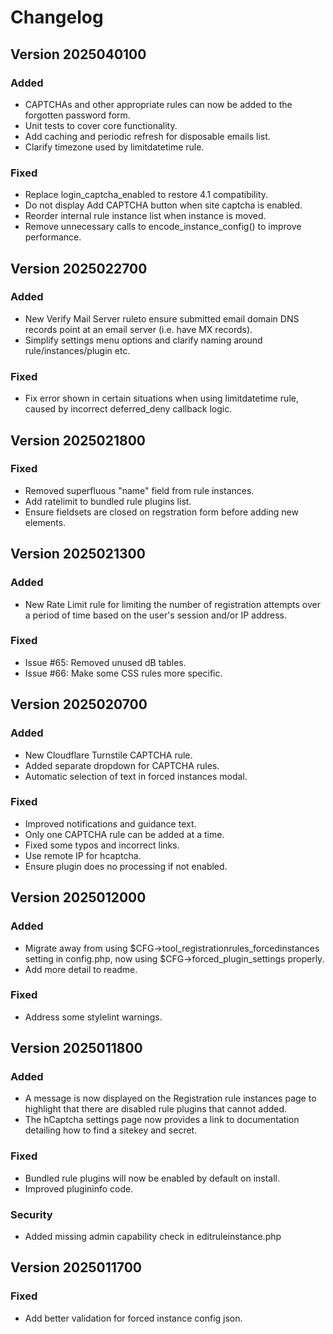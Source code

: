 # Changelog

## Version 2025040100

### Added

- CAPTCHAs and other appropriate rules can now be added to the forgotten password form.
- Unit tests to cover core functionality.
- Add caching and periodic refresh for disposable emails list.
- Clarify timezone used by limitdatetime rule.

### Fixed

- Replace login_captcha_enabled to restore 4.1 compatibility.
- Do not display Add CAPTCHA button when site captcha is enabled.
- Reorder internal rule instance list when instance is moved.
- Remove unnecessary calls to encode_instance_config() to improve performance.

## Version 2025022700

### Added

- New Verify Mail Server ruleto ensure submitted email domain DNS records point at an email server (i.e. have MX records).
- Simplify settings menu options and clarify naming around rule/instances/plugin etc.

### Fixed

- Fix error shown in certain situations when using limitdatetime rule, caused by incorrect deferred_deny callback logic.

## Version 2025021800

### Fixed

- Removed superfluous "name" field from rule instances.
- Add ratelimit to bundled rule plugins list.
- Ensure fieldsets are closed on regstration form before adding new elements.

## Version 2025021300

### Added

- New Rate Limit rule for limiting the number of registration attempts over a period of time based on the user's session and/or IP address.

### Fixed

- Issue #65: Removed unused dB tables.
- Issue #66: Make some CSS rules more specific.

## Version 2025020700

### Added

- New Cloudflare Turnstile CAPTCHA rule.
- Added separate dropdown for CAPTCHA rules.
- Automatic selection of text in forced instances modal.

### Fixed

- Improved notifications and guidance text.
- Only one CAPTCHA rule can be added at a time.
- Fixed some typos and incorrect links.
- Use remote IP for hcaptcha.
- Ensure plugin does no processing if not enabled.

## Version 2025012000

### Added

- Migrate away from using $CFG->tool_registrationrules_forcedinstances setting in config.php, now using $CFG->forced_plugin_settings properly.
- Add more detail to readme.

### Fixed

- Address some stylelint warnings.

## Version 2025011800

### Added

- A message is now displayed on the Registration rule instances page to highlight that there are disabled rule plugins that cannot added.
- The hCaptcha settings page now provides a link to documentation detailing how to find a sitekey and secret.

### Fixed

- Bundled rule plugins will now be enabled by default on install.
- Improved plugininfo code.

### Security

- Added missing admin capability check in editruleinstance.php

## Version 2025011700

### Fixed

- Add better validation for forced instance config json.
